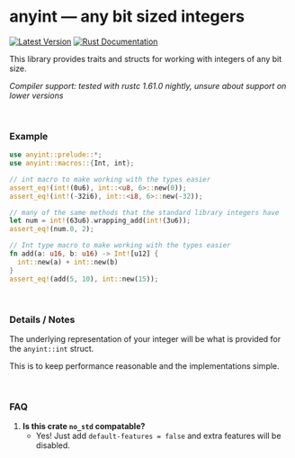 # anyint — any bit sized integers

[![Latest Version](https://img.shields.io/crates/v/anyint.svg)](https://crates.io/crates/anyint)
[![Rust Documentation](https://img.shields.io/badge/api-rustdoc-blue.svg)](https://docs.rs/anyint)

This library provides traits and structs for working with integers of any bit size.

*Compiler support: tested with rustc 1.61.0 nightly, unsure about support on lower versions*

<br>

### Example

```rust
use anyint::prelude::*;
use anyint::macros::{Int, int};

// int macro to make working with the types easier
assert_eq!(int!(0u6), int::<u8, 6>::new(0));
assert_eq!(int!(-32i6), int::<i8, 6>::new(-32));

// many of the same methods that the standard library integers have
let num = int!(63u6).wrapping_add(int!(3u6));
assert_eq!(num.0, 2);

// Int type macro to make working with the types easier
fn add(a: u16, b: u16) -> Int![u12] {
  int::new(a) + int::new(b)
}
assert_eq!(add(5, 10), int::new(15));
```

<br>

### Details / Notes

The underlying representation of your integer will be what is provided for the `anyint::int` struct.

This is to keep performance reasonable and the implementations simple.

<br>

### FAQ

1. **Is this crate `no_std` compatable?**
    * Yes! Just add `default-features = false` and extra features will be disabled.


<!-- This readme is heavily inspired by yaahc's and dtolnay's crate READMEs, thank you! -->